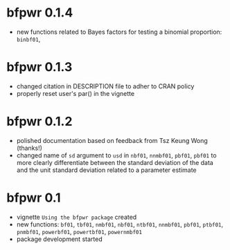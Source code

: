 # bfpwr 0.1.4

- new functions related to Bayes factors for testing a binomial proportion:
  `binbf01`, 

# bfpwr 0.1.3

- changed citation in DESCRIPTION file to adher to CRAN policy
- properly reset user's par() in the vignette

# bfpwr 0.1.2

- polished documentation based on feedback from Tsz Keung Wong (thanks!)
- changed name of `sd` argument to `usd` in `nbf01`, `nnmbf01`, `pbf01`, `pbf01`
  to more clearly differentiate between the standard deviation of the data and
  the unit standard deviation related to a parameter estimate

# bfpwr 0.1

- vignette `Using the bfpwr package` created
- new functions: `bf01`, `tbf01`, `nmbf01`, `nbf01`, `ntbf01`, `nnmbf01`,
  `pbf01`, `ptbf01`, `pnmbf01`, `powerbf01`, `powertbf01`, `powernmbf01`
- package development started
